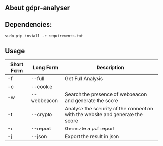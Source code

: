 ## About gdpr-analyser 

## Dependencies:

```
sudo pip install -r requirements.txt
```

## Usage

Short Form    | Long Form     | Description
------------- | ------------- |-------------
-f            | --full        | Get Full Analysis
-c            | --cookie      | 
-w            | --webbeacon   | Search the presence of webbeacon and generate the score
-t            | --crypto      | Analyse the security of the connection with the website and generate the score
-r            | --report      | Generate a pdf report
-j            | --json        | Export the result in json
